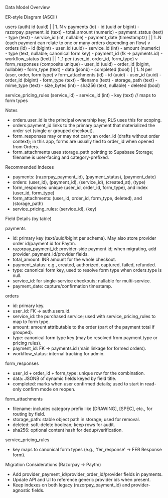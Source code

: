 Data Model Overview

ER-style Diagram (ASCII)

  users (auth)
    id (uuid)
        |
        | 1..N
        v
  payments (id)
    - id (uuid or bigint)
    - razorpay_payment_id (text)
    - total_amount (numeric)
    - payment_status (text)
    - type (text)
    - service_id (int, nullable)
    - payment_date (timestamptz)
        |
        | 1..N (each payment can relate to one or many orders depending on flow)
        v
  orders (id)
    - id (bigint)
    - user_id (uuid)
    - service_id (int)
    - amount (numeric)
    - type (text, nullable; canonical form key)
    - payment_id (fk -> payments.id)
    - workflow_status (text)
        |
        | 1..1 per (user_id, order_id, form_type)
        v
  form_responses (composite unique)
    - user_id (uuid)
    - order_id (bigint, nullable)
    - form_type (text)
    - data (jsonb)
    - completed (bool)
        |
        | 1..N per (user, order, form type)
        v
  form_attachments (id)
    - id (uuid)
    - user_id (uuid)
    - order_id (bigint)
    - form_type (text)
    - filename (text)
    - storage_path (text)
    - mime_type (text)
    - size_bytes (int)
    - sha256 (text, nullable)
    - deleted (bool)

  service_pricing_rules (service_id)
    - service_id (int)
    - key (text)  // maps to form types

Notes
- orders.user_id is the principal ownership key; RLS uses this for scoping.
- orders.payment_id links to the primary payment that materialized the order set (single or grouped checkout).
- form_responses may or may not carry an order_id (drafts without order context); in this app, forms are usually tied to order_id when opened from Orders.
- form_attachments uses storage_path pointing to Supabase Storage; filename is user-facing and category-prefixed.

Recommended Indexes
- payments: (razorpay_payment_id), (payment_status), (payment_date)
- orders: (user_id), (payment_id), (service_id), (created_at), (type)
- form_responses: unique (user_id, order_id, form_type), and index (user_id, form_type)
- form_attachments: (user_id, order_id, form_type, deleted), and (storage_path)
- service_pricing_rules: (service_id), (key)

Field Details (by table)

payments
- id: primary key (text/uuid/bigint per schema). May also store provider order id/payment id for Paytm.
- razorpay_payment_id: provider-side payment id; when migrating, add provider_payment_id/provider fields.
- total_amount: INR amount for the whole checkout.
- payment_status: e.g., created, authorized, captured, failed, refunded.
- type: canonical form key, used to resolve form type when orders.type is null.
- service_id: for single-service checkouts; nullable for multi-service.
- payment_date: capture/confirmation timestamp.

orders
- id: primary key.
- user_id: FK -> auth.users.id.
- service_id: the purchased service; used with service_pricing_rules to map to form type.
- amount: amount attributable to the order (part of the payment total if grouped).
- type: canonical form type key (may be resolved from payment.type or pricing rules).
- payment_id: FK -> payments.id (main linkage for formed orders).
- workflow_status: internal tracking for admin.

form_responses
- user_id + order_id + form_type: unique row for the combination.
- data: JSONB of dynamic fields keyed by field title.
- completed: marks when user confirmed details; used to start in read-only confirm mode on reopen.

form_attachments
- filename: includes category prefix like [DRAWING], [SPEC], etc., for routing by field.
- storage_path: stable object path in storage; used for removal.
- deleted: soft-delete boolean; keep rows for audit.
- sha256: optional content hash for dedup/verification.

service_pricing_rules
- key maps to canonical form types (e.g., 'fer_response' → FER Response form).

Migration Considerations (Razorpay → Paytm)
- Add provider_payment_id/provider_order_id/provider fields in payments.
- Update API and UI to reference generic provider ids when present.
- Keep indexes on both legacy (razorpay_payment_id) and provider-agnostic fields.
